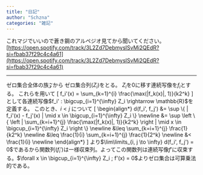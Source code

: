 ```yaml
---
title: "日記"
author: "Schzna"
categories: "雑記"
---
```


これマジでいいので蒼き鋼のアルペジオ見てから聞いてください。
[https://open.spotify.com/track/3L2Zd7DebmysISvMi2QEdR?si=fbab37f29c4c4a61](https://open.spotify.com/track/3L2Zd7DebmysISvMi2QEdR?si=fbab37f29c4c4a61)

<!--more-->

---

ゼロ集合全体の族$\mathscr{Z}$から
ゼロ集合列$(Z_i)$をとる。
$Z_i$を$0$に移す連続写像を$f_i$とする。
これらを用いて
\[
    f_i'(x) = \sum_{k=1}^{i} \frac{\max(\|f_k(x)\|, 1)}{k2^k}
\]
として各連続写像$f_i' : \bigcup_{i=1}^{\infty} Z_i \rightarrow \mathbb{R}$を定義する。
このとき、$i<j$ について
\[
\begin{align\*}
    d(f_i', f_j') &= \sup \\{ \| f_i'(x) - f_j'(x) \| \mid x \in \bigcup_{i=1}^{\infty} Z_i \\} \newline
                  &= \sup \left \\{ \left \| \sum_{k=i+1}^{j} \frac{\max(\|f_k(x)\|, 1)}{k2^k} \right \| \mid x \in \bigcup_{i=1}^{\infty} Z_i \right \\} \newline
                  &\leq \sum_{k=i+1}^{j} \frac{1}{k2^k} \newline
                  &\leq \frac{1}{i} \sum_{k=i+1}^{j} \frac{1}{2^k} \newline
                  &< \frac{1}{i} \newline
\end{align\*}
\]
より$\lim\limits_{i, j \to \infty} d(f_i', f_j') = 0$であるから関数列$(f_i')$は一様収束列。よってこの関数列は連続写像$f'$に収束する。$\forall x \in \bigcup_{i=1}^{\infty} Z_i ; f'(x) = 0$よりゼロ集合は可算乗法的である。
